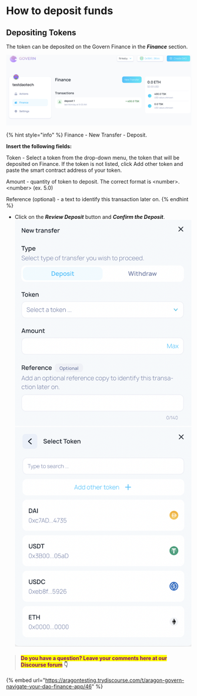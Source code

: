 # How to deposit funds

## Depositing Tokens

The token can be deposited on the Govern Finance in the _**Finance**_ section.

!["Finance" section on the left side menu ](<../../../.gitbook/assets/Schermata 2022-02-11 alle 10.11.56.png>)

{% hint style="info" %}
Finance - New Transfer - Deposit.&#x20;

**Insert the following fields:**

Token - Select a token from the drop-down menu, the token that will be deposited on Finance. If the token is not listed, click Add other token and paste the smart contract address of your token.

Amount - quantity of token to deposit. The correct format is \<number>.\<number> (ex. 5.0)

Reference (optional) - a text to identify this transa­ction later on.
{% endhint %}

* Click on the _**Review Deposit**_ button and _**Confirm the Deposit**_.![](../../../.gitbook/assets/bottone.png)                         ![](<../../../.gitbook/assets/Schermata 2022-01-29 alle 13.41.21.png>)



> #### <mark style="color:purple;">Do you have a question? Leave your comments here at our Discourse forum</mark> 👇

{% embed url="https://aragontesting.trydiscourse.com/t/aragon-govern-navigate-your-dao-finance-app/46" %}
